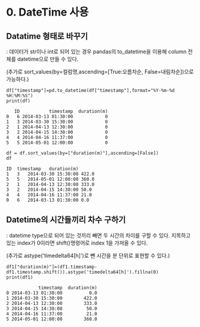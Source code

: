 # 0. DateTime 사용


## Datatime 형태로 바꾸기
: 데이터가 str이나 int로 되어 있는 경우 pandas의 to_datetime을 이용해 column 전체를 datetime으로 만들 수 있다.

(추가로 sort_values(by=컬럼명,ascending=[True:오름차순, False=내림차순])으로 가능하다.)

~~~
df["timestamp"]=pd.to_datetime(df["timestamp"],format="%Y-%m-%d %H:%M:%S")
print(df)

   ID           timestamp  duration(m)
0   6 2014-03-13 01:30:00            0
1   3 2014-03-30 15:30:00            0
2   1 2014-04-13 12:30:00            0
3   2 2014-04-15 14:30:00            0
4   4 2014-04-16 11:37:00            0
5   5 2014-05-01 12:00:00            0
~~~

~~~
df = df.sort_values(by=["duration(m)"],ascending=[False])
df

ID	timestamp	duration(m)
1	3	2014-03-30 15:30:00	422.0
5	5	2014-05-01 12:00:00	360.0
2	1	2014-04-13 12:30:00	333.0
3	2	2014-04-15 14:30:00	50.0
4	4	2014-04-16 11:37:00	21.0
0	6	2014-03-13 01:30:00	0.0
~~~


## Datetime의 시간들끼리 차수 구하기
: datetime type으로 되어 있는 것끼리 빼면 두 시간의 차이를 구할 수 있다. 지목하고 있는 index가 0이라면 shift()명령어로 index 1을 가져올 수 있다.

(추가로 astype('timedelta64[h]')로 뺀 시간을 분 단위로 표현할 수 있다.)

~~~
df1["duration(m)"]=(df1.timestamp-df1.timestamp.shift()).astype('timedelta64[h]').fillna(0)
print(df1)

            timestamp  duration(m)
0 2014-03-13 01:30:00          0.0
1 2014-03-30 15:30:00        422.0
2 2014-04-13 12:30:00        333.0
3 2014-04-15 14:30:00         50.0
4 2014-04-16 11:37:00         21.0
5 2014-05-01 12:00:00        360.0
~~~
